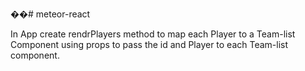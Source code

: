 ��#   m e t e o r - r e a c t  

In App create rendrPlayers method to map each Player
to a Team-list Component using props to pass the id and Player
to each Team-list component.
 
